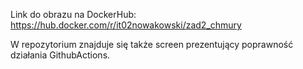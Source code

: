 Link do obrazu na DockerHub: https://hub.docker.com/r/it02nowakowski/zad2_chmury

W repozytorium znajduje się także screen prezentujący poprawność działania GithubActions.
